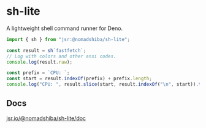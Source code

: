 # sh-lite

A lightweight shell command runner for Deno.

```ts
import { sh } from "jsr:@nomadshiba/sh-lite";

const result = sh`fastfetch`;
// Log with colors and other ansi codes.
console.log(result.raw);

const prefix = `CPU: `;
const start = result.indexOf(prefix) + prefix.length;
console.log("CPU: ", result.slice(start, result.indexOf("\n", start)).trim());
```

## Docs

[jsr.io/@nomadshiba/sh-lite/doc](https://jsr.io/@nomadshiba/sh-lite/doc)
